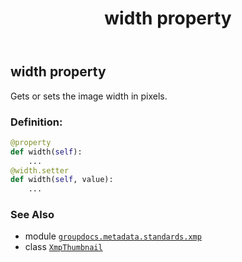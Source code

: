 ﻿---
title: width property
second_title: GroupDocs.Metadata for Python via .NET API References
description: 
type: docs
url: /python-net/groupdocs.metadata.standards.xmp/xmpthumbnail/width/
is_root: false
weight: 220
---

## width property


Gets or sets the image width in pixels.
### Definition:
```python
@property
def width(self):
    ...
@width.setter
def width(self, value):
    ...
```

### See Also
* module [`groupdocs.metadata.standards.xmp`](../../)
* class [`XmpThumbnail`](/metadata/python-net/groupdocs.metadata.standards.xmp/xmpthumbnail)
